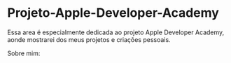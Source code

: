# Projeto-Apple-Developer-Academy
Essa area é especialmente dedicada ao projeto Apple Developer Academy, aonde mostrarei dos meus projetos e criações pessoais.

Sobre mim:
